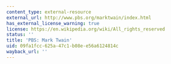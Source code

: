 ```yaml
---
content_type: external-resource
external_url: http://www.pbs.org/marktwain/index.html
has_external_license_warning: true
license: https://en.wikipedia.org/wiki/All_rights_reserved
status: ''
title: 'PBS: Mark Twain'
uid: 09fa1fcc-625a-47c1-b08e-e56a6124814c
wayback_url: ''
---
```

